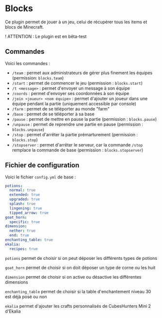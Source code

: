 # Blocks

Ce plugin permet de jouer à un jeu, celui de récupérer tous les items et blocs de Minecraft.

! ATTENTION : Le plugin est en bêta-test

## Commandes

Voici les commandes : 
- ``/team`` : permet aux administrateurs de gérer plus finement les équipes (permission: `blocks.team`)
- ``/start`` : permet de commencer le jeu (permission : `blocks.start`)
- ``/t <message>`` : permet d'envoyer un message à son équipe
- ``/coords`` : permet d'envoyer ses coordonnées à son équipe
- ``/join <joueur> <nom équipe>`` : permet d'ajouter un joueur dans une équipe pendant la partie (uniquement accessible par console)
- ``/farm`` : permet de se téléporter au monde "farm"
- ``/base`` : permet de se téléporter à sa base
- ``/pause`` : permet de mettre en pause la partie (permission : `blocks.pause`)
- ``/unpause`` : permet de reprendre une partie en pause (permission : `blocks.unpause`)
- ``/stop`` : permet d'arrêter la partie prémarturement (permission : `blocks.stop`)
- ``/stopserver`` : permet d'arrêter le serveur, car la commande `/stop` remplace la commande de base (permission : `blocks.stopserver`)

## Fichier de configuration 

Voici le fichier `config.yml` de base : 
````yaml
potions:
  normal: true
  extended: true
  upgraded: true
  splash: true
  lingening: true
  tipped_arrow: true
goat_horn:
  specific: true
dimension:
  nether: true
  end: true
enchanting_table: true
ekalia:
  recipes: true
````

``potions`` permet de choisir si on peut déposer les différents types de potions

``goat_horn`` permet de choisir si on doit déposer un type de corne ou les huit

``dimension`` permet de choisir si on active ou désactive les différentes dimensions

``enchanting_table`` permet de choisir si la table d'enchantement niveau 30 est déjà posé ou non 

``ekalia`` permet d'ajouter les crafts personnalisés de CubesHunters Mini 2 d'Ekalia